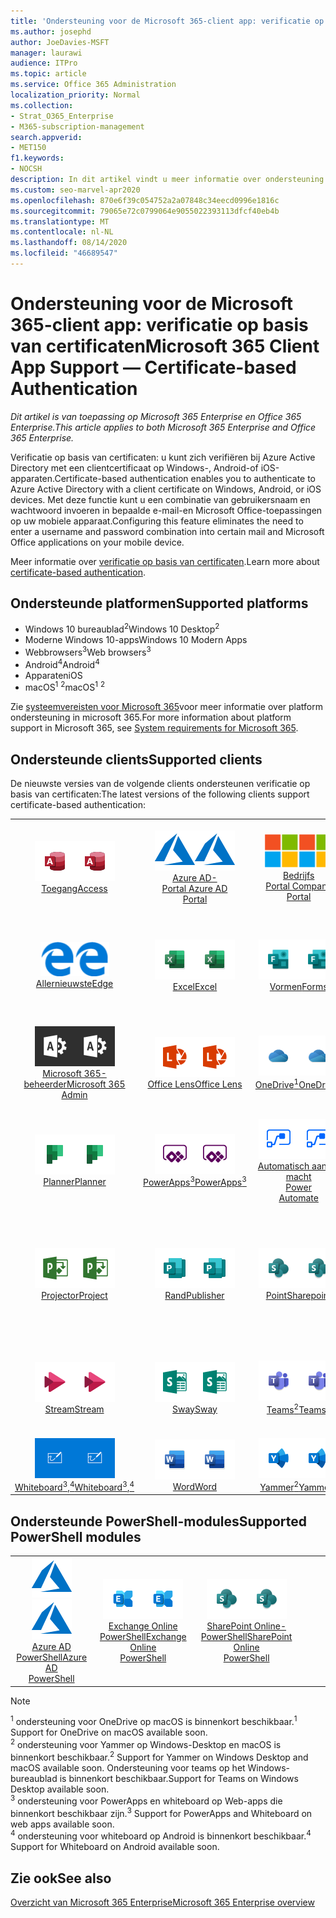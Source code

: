 ```yaml
---
title: 'Ondersteuning voor de Microsoft 365-client app: verificatie op basis van certificaten'
ms.author: josephd
author: JoeDavies-MSFT
manager: laurawi
audience: ITPro
ms.topic: article
ms.service: Office 365 Administration
localization_priority: Normal
ms.collection:
- Strat_O365_Enterprise
- M365-subscription-management
search.appverid:
- MET150
f1.keywords:
- NOCSH
description: In dit artikel vindt u meer informatie over ondersteuning voor de Microsoft 365-client app voor verificatie op basis van certificaten...
ms.custom: seo-marvel-apr2020
ms.openlocfilehash: 870e6f39c054752a2a07848c34eecd0996e1816c
ms.sourcegitcommit: 79065e72c0799064e9055022393113dfcf40eb4b
ms.translationtype: MT
ms.contentlocale: nl-NL
ms.lasthandoff: 08/14/2020
ms.locfileid: "46689547"
---
```

# <a name="microsoft-365-client-app-support--certificate-based-authentication"></a><span data-ttu-id="40ad4-103">Ondersteuning voor de Microsoft 365-client app: verificatie op basis van certificaten</span><span class="sxs-lookup"><span data-stu-id="40ad4-103">Microsoft 365 Client App Support — Certificate-based Authentication</span></span>

<span data-ttu-id="40ad4-104">*Dit artikel is van toepassing op Microsoft 365 Enterprise en Office 365 Enterprise.*</span><span class="sxs-lookup"><span data-stu-id="40ad4-104">*This article applies to both Microsoft 365 Enterprise and Office 365 Enterprise.*</span></span>

<span data-ttu-id="40ad4-105">Verificatie op basis van certificaten: u kunt zich verifiëren bij Azure Active Directory met een clientcertificaat op Windows-, Android-of iOS-apparaten.</span><span class="sxs-lookup"><span data-stu-id="40ad4-105">Certificate-based authentication enables you to authenticate to Azure Active Directory with a client certificate on Windows, Android, or iOS devices.</span></span> <span data-ttu-id="40ad4-106">Met deze functie kunt u een combinatie van gebruikersnaam en wachtwoord invoeren in bepaalde e-mail-en Microsoft Office-toepassingen op uw mobiele apparaat.</span><span class="sxs-lookup"><span data-stu-id="40ad4-106">Configuring this feature eliminates the need to enter a username and password combination into certain mail and Microsoft Office applications on your mobile device.</span></span>

<span data-ttu-id="40ad4-107">Meer informatie over [verificatie op basis van certificaten](https://docs.microsoft.com/azure/active-directory/authentication/active-directory-certificate-based-authentication-get-started).</span><span class="sxs-lookup"><span data-stu-id="40ad4-107">Learn more about [certificate-based authentication](https://docs.microsoft.com/azure/active-directory/authentication/active-directory-certificate-based-authentication-get-started).</span></span>

## <a name="supported-platforms"></a><span data-ttu-id="40ad4-108">Ondersteunde platformen</span><span class="sxs-lookup"><span data-stu-id="40ad4-108">Supported platforms</span></span>

 - <span data-ttu-id="40ad4-109">Windows 10 bureaublad<sup>2</sup></span><span class="sxs-lookup"><span data-stu-id="40ad4-109">Windows 10 Desktop<sup>2</sup></span></span>
 - <span data-ttu-id="40ad4-110">Moderne Windows 10-apps</span><span class="sxs-lookup"><span data-stu-id="40ad4-110">Windows 10 Modern Apps</span></span>
 - <span data-ttu-id="40ad4-111">Webbrowsers<sup>3</sup></span><span class="sxs-lookup"><span data-stu-id="40ad4-111">Web browsers<sup>3</sup></span></span>
 - <span data-ttu-id="40ad4-112">Android<sup>4</sup></span><span class="sxs-lookup"><span data-stu-id="40ad4-112">Android<sup>4</sup></span></span>
 - <span data-ttu-id="40ad4-113">Apparaten</span><span class="sxs-lookup"><span data-stu-id="40ad4-113">iOS</span></span>
 - <span data-ttu-id="40ad4-114">macOS<sup>1</sup> <sup>2</sup></span><span class="sxs-lookup"><span data-stu-id="40ad4-114">macOS<sup>1</sup> <sup>2</sup></span></span>

<span data-ttu-id="40ad4-115">Zie [systeemvereisten voor Microsoft 365](https://products.office.com/office-system-requirements)voor meer informatie over platform ondersteuning in microsoft 365.</span><span class="sxs-lookup"><span data-stu-id="40ad4-115">For more information about platform support in Microsoft 365, see [System requirements for Microsoft 365](https://products.office.com/office-system-requirements).</span></span>

## <a name="supported-clients"></a><span data-ttu-id="40ad4-116">Ondersteunde clients</span><span class="sxs-lookup"><span data-stu-id="40ad4-116">Supported clients</span></span>

<span data-ttu-id="40ad4-117">De nieuwste versies van de volgende clients ondersteunen verificatie op basis van certificaten:</span><span class="sxs-lookup"><span data-stu-id="40ad4-117">The latest versions of the following clients support certificate-based authentication:</span></span>

| | | | | | |
|:---:|:---:|:---:|:---:|:---:|:---:|
| <span data-ttu-id="40ad4-118">![Pictogram toegang](../media/o365-access-64x64.png)</span><span class="sxs-lookup"><span data-stu-id="40ad4-118">![Access icon](../media/o365-access-64x64.png)</span></span> <br> [<span data-ttu-id="40ad4-119">Toegang</span><span class="sxs-lookup"><span data-stu-id="40ad4-119">Access</span></span>](https://products.office.com/access) | <span data-ttu-id="40ad4-120">![Azure-pictogram](../media/o365-azure-64x64.png)</span><span class="sxs-lookup"><span data-stu-id="40ad4-120">![Azure icon](../media/o365-azure-64x64.png)</span></span> <br> [<span data-ttu-id="40ad4-121">Azure AD- <br> Portal </span><span class="sxs-lookup"><span data-stu-id="40ad4-121">Azure AD <br> Portal </span></span>](https://azure.microsoft.com/features/azure-portal/) | <span data-ttu-id="40ad4-122">![Pictogram voor bedrijfsportal](../media/o365-microsoft-64x64.png)</span><span class="sxs-lookup"><span data-stu-id="40ad4-122">![Company portal icon](../media/o365-microsoft-64x64.png)</span></span> <br> [<span data-ttu-id="40ad4-123">Bedrijfs <br> Portal </span><span class="sxs-lookup"><span data-stu-id="40ad4-123">Company <br> Portal </span></span>](https://docs.microsoft.com/intune-user-help/sign-in-to-the-company-portal) | <span data-ttu-id="40ad4-124">![Pictogram Delve](../media/o365-delve-64x64.png)</span><span class="sxs-lookup"><span data-stu-id="40ad4-124">![Delve icon](../media/o365-delve-64x64.png)</span></span> <br> [<span data-ttu-id="40ad4-125">Delve</span><span class="sxs-lookup"><span data-stu-id="40ad4-125">Delve</span></span>](https://products.office.com/business/intelligent-search) | <span data-ttu-id="40ad4-126">![Dynamics 365-pictogram](../media/o365-dynamics365-64x64.png)</span><span class="sxs-lookup"><span data-stu-id="40ad4-126">![Dynamics 365 icon](../media/o365-dynamics365-64x64.png)</span></span> <br> [<span data-ttu-id="40ad4-127">Dynamics 365</span><span class="sxs-lookup"><span data-stu-id="40ad4-127">Dynamics 365</span></span>](https://dynamics.microsoft.com) 
| <span data-ttu-id="40ad4-128">![Pictogram Edge](../media/o365-edge-64x64.png)</span><span class="sxs-lookup"><span data-stu-id="40ad4-128">![Edge icon](../media/o365-edge-64x64.png)</span></span> <br> [<span data-ttu-id="40ad4-129">Allernieuwste</span><span class="sxs-lookup"><span data-stu-id="40ad4-129">Edge</span></span>](https://www.microsoft.com/windows/microsoft-edge) | <span data-ttu-id="40ad4-130">![Excel-pictogram](../media/o365-excel-64x64.png)</span><span class="sxs-lookup"><span data-stu-id="40ad4-130">![Excel icon](../media/o365-excel-64x64.png)</span></span> <br> [<span data-ttu-id="40ad4-131">Excel</span><span class="sxs-lookup"><span data-stu-id="40ad4-131">Excel</span></span>](https://products.office.com/excel) | <span data-ttu-id="40ad4-132">![Formulier pictogram](../media/o365-forms-64x64.png)</span><span class="sxs-lookup"><span data-stu-id="40ad4-132">![Forms icon](../media/o365-forms-64x64.png)</span></span> <br> [<span data-ttu-id="40ad4-133">Vormen</span><span class="sxs-lookup"><span data-stu-id="40ad4-133">Forms</span></span>](https://flow.microsoft.com/connectors/shared_microsoftforms/microsoft-forms/) | <span data-ttu-id="40ad4-134">![Kaizala-pictogram](../media/o365-kaizala-64x64.png)</span><span class="sxs-lookup"><span data-stu-id="40ad4-134">![Kaizala icon](../media/o365-kaizala-64x64.png)</span></span> <br> [<span data-ttu-id="40ad4-135">Kaizala</span><span class="sxs-lookup"><span data-stu-id="40ad4-135">Kaizala</span></span>](https://products.office.com/en/business/microsoft-kaizala) | <span data-ttu-id="40ad4-136">![Office.com-pictogram](../media/o365-office-64x64.png)</span><span class="sxs-lookup"><span data-stu-id="40ad4-136">![Office.com icon](../media/o365-office-64x64.png)</span></span> <br> [<span data-ttu-id="40ad4-137">Office.com</span><span class="sxs-lookup"><span data-stu-id="40ad4-137">Office.com</span></span>](https://www.office.com/) 
| <span data-ttu-id="40ad4-138">![Pictogram Office 365-beheerder](../media/o365-o365admin-64x64.png)</span><span class="sxs-lookup"><span data-stu-id="40ad4-138">![Office 365 Admin icon](../media/o365-o365admin-64x64.png)</span></span> <br> [<span data-ttu-id="40ad4-139">Microsoft 365- <br> beheerder</span><span class="sxs-lookup"><span data-stu-id="40ad4-139">Microsoft 365 <br> Admin</span></span>](https://products.office.com/business/manage-office-365-admin-app) | <span data-ttu-id="40ad4-140">![Lens pictogram](../media/o365-lens-64x64.png)</span><span class="sxs-lookup"><span data-stu-id="40ad4-140">![Lens icon](../media/o365-lens-64x64.png)</span></span> <br> [<span data-ttu-id="40ad4-141">Office Lens</span><span class="sxs-lookup"><span data-stu-id="40ad4-141">Office Lens</span></span>](https://www.microsoft.com/p/office-lens/9wzdncrfj3t8?activetab=pivot%3Aoverviewtab) | <span data-ttu-id="40ad4-142">![OneDrive voor bedrijven-pictogram](../media/o365-OneDrive-64x64.png)</span><span class="sxs-lookup"><span data-stu-id="40ad4-142">![OneDrive for Business icon](../media/o365-OneDrive-64x64.png)</span></span> <br> [<span data-ttu-id="40ad4-143">OneDrive<sup>1</sup></span><span class="sxs-lookup"><span data-stu-id="40ad4-143">OneDrive<sup>1</sup></span></span>](https://products.office.com/onedrive-for-business/online-cloud-storage) |  <span data-ttu-id="40ad4-144">![OneNote-pictogram](../media/o365-OneNote-64x64.png)</span><span class="sxs-lookup"><span data-stu-id="40ad4-144">![OneNote icon](../media/o365-OneNote-64x64.png)</span></span> <br> [<span data-ttu-id="40ad4-145">OneNote</span><span class="sxs-lookup"><span data-stu-id="40ad4-145">OneNote</span></span>](https://products.office.com/onenote) | <span data-ttu-id="40ad4-146">![Outlook-pictogram](../media/o365-outlook-64x64.png)</span><span class="sxs-lookup"><span data-stu-id="40ad4-146">![Outlook icon](../media/o365-outlook-64x64.png)</span></span> <br> [<span data-ttu-id="40ad4-147">Outlook</span><span class="sxs-lookup"><span data-stu-id="40ad4-147">Outlook</span></span>](https://products.office.com/outlook) 
| <span data-ttu-id="40ad4-148">![Pictogram planner](../media/o365-planner-64x64.png)</span><span class="sxs-lookup"><span data-stu-id="40ad4-148">![Planner icon](../media/o365-planner-64x64.png)</span></span> <br> [<span data-ttu-id="40ad4-149">Planner</span><span class="sxs-lookup"><span data-stu-id="40ad4-149">Planner</span></span>](https://products.office.com/business/task-management-software) | <span data-ttu-id="40ad4-150">![PowerApps-pictogram](../media/o365-powerapps-64x64.png)</span><span class="sxs-lookup"><span data-stu-id="40ad4-150">![PowerApps icon](../media/o365-powerapps-64x64.png)</span></span> <br> [<span data-ttu-id="40ad4-151">PowerApps<sup>3</sup></span><span class="sxs-lookup"><span data-stu-id="40ad4-151">PowerApps<sup>3</sup></span></span>](https://powerapps.microsoft.com) | <span data-ttu-id="40ad4-152">![Pictogram Power automatisch automatiseren](../media/o365-flow-64x64.png)</span><span class="sxs-lookup"><span data-stu-id="40ad4-152">![Power Automate icon](../media/o365-flow-64x64.png)</span></span> <br> [<span data-ttu-id="40ad4-153">Automatisch aan de macht <br></span><span class="sxs-lookup"><span data-stu-id="40ad4-153">Power <br> Automate</span></span>](https://flow.microsoft.com) | <span data-ttu-id="40ad4-154">![PowerBI-pictogram](../media/o365-powerbi-64x64.png)</span><span class="sxs-lookup"><span data-stu-id="40ad4-154">![PowerBI icon](../media/o365-powerbi-64x64.png)</span></span> <br> [<span data-ttu-id="40ad4-155">Power BI</span><span class="sxs-lookup"><span data-stu-id="40ad4-155">Power BI</span></span>](https://powerbi.microsoft.com)| <span data-ttu-id="40ad4-156">![PowerPoint-pictogram](../media/o365-powerpoint-64x64.png)</span><span class="sxs-lookup"><span data-stu-id="40ad4-156">![PowerPoint icon](../media/o365-powerpoint-64x64.png)</span></span> <br> [<span data-ttu-id="40ad4-157">PowerPoint</span><span class="sxs-lookup"><span data-stu-id="40ad4-157">PowerPoint</span></span>](https://products.office.com/powerpoint) 
| <span data-ttu-id="40ad4-158">![Project-pictogram](../media/o365-project-64x64.png)</span><span class="sxs-lookup"><span data-stu-id="40ad4-158">![Project icon](../media/o365-project-64x64.png)</span></span> <br> [<span data-ttu-id="40ad4-159">Projector</span><span class="sxs-lookup"><span data-stu-id="40ad4-159">Project</span></span>](https://products.office.com/project) | <span data-ttu-id="40ad4-160">![Publisher-pictogram](../media/o365-publisher-64x64.png)</span><span class="sxs-lookup"><span data-stu-id="40ad4-160">![Publisher icon](../media/o365-publisher-64x64.png)</span></span> <br> [<span data-ttu-id="40ad4-161">Rand</span><span class="sxs-lookup"><span data-stu-id="40ad4-161">Publisher</span></span>](https://products.office.com/publisher) | <span data-ttu-id="40ad4-162">![SharePoint-pictogram](../media/o365-sharepoint-64x64.png)</span><span class="sxs-lookup"><span data-stu-id="40ad4-162">![SharePoint icon](../media/o365-sharepoint-64x64.png)</span></span> <br> [<span data-ttu-id="40ad4-163">Point</span><span class="sxs-lookup"><span data-stu-id="40ad4-163">Sharepoint</span></span>](https://products.office.com/sharepoint) | <span data-ttu-id="40ad4-164">![Skype voor bedrijven-pictogram](../media/o365-skypeforbusiness-64x64.png)</span><span class="sxs-lookup"><span data-stu-id="40ad4-164">![Skype for Business icon](../media/o365-skypeforbusiness-64x64.png)</span></span> <br> [<span data-ttu-id="40ad4-165">Skype voor <br> bedrijven</span><span class="sxs-lookup"><span data-stu-id="40ad4-165">Skype for <br> Business</span></span>](https://www.skype.com/business/) | <span data-ttu-id="40ad4-166">![Pictogram Sticky Notes](../media/o365-stickynotes-64x64.png)</span><span class="sxs-lookup"><span data-stu-id="40ad4-166">![Sticky Notes icon](../media/o365-stickynotes-64x64.png)</span></span> <br> [<span data-ttu-id="40ad4-167">Sticky Notes</span><span class="sxs-lookup"><span data-stu-id="40ad4-167">Sticky Notes</span></span>](https://www.microsoft.com/p/microsoft-sticky-notes/9nblggh4qghw) 
| <span data-ttu-id="40ad4-168">![Pictogram stream](../media/o365-stream-64x64.png)</span><span class="sxs-lookup"><span data-stu-id="40ad4-168">![Stream icon](../media/o365-stream-64x64.png)</span></span> <br> [<span data-ttu-id="40ad4-169">Stream</span><span class="sxs-lookup"><span data-stu-id="40ad4-169">Stream</span></span>](https://stream.microsoft.com) | <span data-ttu-id="40ad4-170">![Sway-pictogram](../media/o365-sway-64x64.png)</span><span class="sxs-lookup"><span data-stu-id="40ad4-170">![Sway icon](../media/o365-sway-64x64.png)</span></span> <br> [<span data-ttu-id="40ad4-171">Sway</span><span class="sxs-lookup"><span data-stu-id="40ad4-171">Sway</span></span>](https://sway.com) | <span data-ttu-id="40ad4-172">![Pictogram teams](../media/o365-teams-64x64.png)</span><span class="sxs-lookup"><span data-stu-id="40ad4-172">![Teams icon](../media/o365-teams-64x64.png)</span></span> <br> [<span data-ttu-id="40ad4-173">Teams<sup>2</sup></span><span class="sxs-lookup"><span data-stu-id="40ad4-173">Teams<sup>2</sup></span></span>](https://products.office.com/microsoft-teams/group-chat-software) | <span data-ttu-id="40ad4-174">![Pictogram taak](../media/o365-todo-64x64.png)</span><span class="sxs-lookup"><span data-stu-id="40ad4-174">![To Do icon](../media/o365-todo-64x64.png)</span></span> <br> [<span data-ttu-id="40ad4-175">Taak</span><span class="sxs-lookup"><span data-stu-id="40ad4-175">To Do</span></span>](https://todo.microsoft.com) | <span data-ttu-id="40ad4-176">![Visio-pictogram](../media/o365-visio-64x64.png)</span><span class="sxs-lookup"><span data-stu-id="40ad4-176">![Visio icon](../media/o365-visio-64x64.png)</span></span> <br> [<span data-ttu-id="40ad4-177">Visio</span><span class="sxs-lookup"><span data-stu-id="40ad4-177">Visio</span></span>](https://products.office.com/visio/flowchart-software) 
| <span data-ttu-id="40ad4-178">![Whiteboard pictogram](../media/o365-whiteboard-64x64.png)</span><span class="sxs-lookup"><span data-stu-id="40ad4-178">![Whiteboard icon](../media/o365-whiteboard-64x64.png)</span></span> <br> [<span data-ttu-id="40ad4-179">Whiteboard<sup>3</sup>,<sup>4</sup></span><span class="sxs-lookup"><span data-stu-id="40ad4-179">Whiteboard<sup>3</sup>,<sup>4</sup></span></span>](https://whiteboard.microsoft.com/) | <span data-ttu-id="40ad4-180">![Word-pictogram](../media/o365-word-64x64.png)</span><span class="sxs-lookup"><span data-stu-id="40ad4-180">![Word icon](../media/o365-word-64x64.png)</span></span> <br> [<span data-ttu-id="40ad4-181">Word</span><span class="sxs-lookup"><span data-stu-id="40ad4-181">Word</span></span>](https://products.office.com/word) | <span data-ttu-id="40ad4-182">![Pictogram Yammer](../media/o365-yammer-64x64.png)</span><span class="sxs-lookup"><span data-stu-id="40ad4-182">![Yammer icon](../media/o365-yammer-64x64.png)</span></span> <br> [<span data-ttu-id="40ad4-183">Yammer<sup>2</sup></span><span class="sxs-lookup"><span data-stu-id="40ad4-183">Yammer<sup>2</sup></span></span>](https://products.office.com/yammer/yammer-overview) |

## <a name="supported-powershell-modules"></a><span data-ttu-id="40ad4-184">Ondersteunde PowerShell-modules</span><span class="sxs-lookup"><span data-stu-id="40ad4-184">Supported PowerShell modules</span></span>

| | | | | | |
|:---:|:---:|:---:|:---:|:---:|:---:|
| <span data-ttu-id="40ad4-185">![Azure-pictogram](../media/o365-azure-64x64.png)</span><span class="sxs-lookup"><span data-stu-id="40ad4-185">![Azure icon](../media/o365-azure-64x64.png)</span></span> <br> [<span data-ttu-id="40ad4-186">Azure AD <br> PowerShell</span><span class="sxs-lookup"><span data-stu-id="40ad4-186">Azure AD <br> PowerShell</span></span>](https://docs.microsoft.com/powershell/azure/active-directory/overview?view=azureadps-2.0) | <span data-ttu-id="40ad4-187">![Pictogram Exchange](../media/o365-exchange-64x64.png)</span><span class="sxs-lookup"><span data-stu-id="40ad4-187">![Exchange icon](../media/o365-exchange-64x64.png)</span></span> <br> [<span data-ttu-id="40ad4-188">Exchange Online <br> PowerShell</span><span class="sxs-lookup"><span data-stu-id="40ad4-188">Exchange Online <br> PowerShell</span></span>](https://docs.microsoft.com/powershell/exchange/exchange-online/exchange-online-powershell?view=exchange-ps) | <span data-ttu-id="40ad4-189">![SharePoint-pictogram](../media/o365-sharepoint-64x64.png)</span><span class="sxs-lookup"><span data-stu-id="40ad4-189">![SharePoint icon](../media/o365-sharepoint-64x64.png)</span></span> <br> [<span data-ttu-id="40ad4-190">SharePoint Online- <br> PowerShell</span><span class="sxs-lookup"><span data-stu-id="40ad4-190">SharePoint Online <br> PowerShell</span></span>](https://docs.microsoft.com/powershell/sharepoint/sharepoint-online/connect-sharepoint-online)

> [!NOTE]
> <span data-ttu-id="40ad4-191"><sup>1</sup> ondersteuning voor OneDrive op macOS is binnenkort beschikbaar.</span><span class="sxs-lookup"><span data-stu-id="40ad4-191"><sup>1</sup> Support for OneDrive on macOS available soon.</span></span> <br>
> <span data-ttu-id="40ad4-192"><sup>2</sup> ondersteuning voor Yammer op Windows-Desktop en macOS is binnenkort beschikbaar.</span><span class="sxs-lookup"><span data-stu-id="40ad4-192"><sup>2</sup> Support for Yammer on Windows Desktop and macOS available soon.</span></span> <span data-ttu-id="40ad4-193">Ondersteuning voor teams op het Windows-bureaublad is binnenkort beschikbaar.</span><span class="sxs-lookup"><span data-stu-id="40ad4-193">Support for Teams on Windows Desktop available soon.</span></span><br>
> <span data-ttu-id="40ad4-194"><sup>3</sup> ondersteuning voor PowerApps en whiteboard op Web-apps die binnenkort beschikbaar zijn.</span><span class="sxs-lookup"><span data-stu-id="40ad4-194"><sup>3</sup> Support for PowerApps and Whiteboard on web apps available soon.</span></span> <br>
> <span data-ttu-id="40ad4-195"><sup>4</sup> ondersteuning voor whiteboard op Android is binnenkort beschikbaar.</span><span class="sxs-lookup"><span data-stu-id="40ad4-195"><sup>4</sup> Support for Whiteboard on Android available soon.</span></span>

## <a name="see-also"></a><span data-ttu-id="40ad4-196">Zie ook</span><span class="sxs-lookup"><span data-stu-id="40ad4-196">See also</span></span>

[<span data-ttu-id="40ad4-197">Overzicht van Microsoft 365 Enterprise</span><span class="sxs-lookup"><span data-stu-id="40ad4-197">Microsoft 365 Enterprise overview</span></span>](microsoft-365-overview.md)
